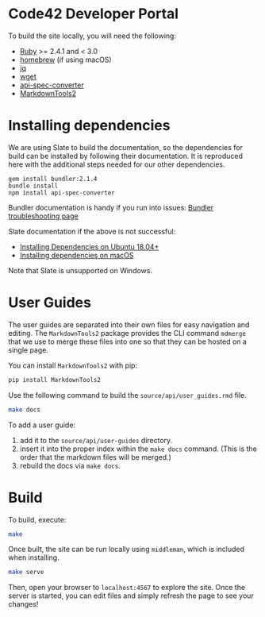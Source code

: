 # Code42 Developer Portal

To build the site locally, you will need the following:

* [Ruby](https://www.ruby-lang.org/en/)  >= 2.4.1 and < 3.0
* [homebrew](https://brew.sh/) (if using macOS)
* [jq](https://stedolan.github.io/jq/)
* [wget](https://www.gnu.org/software/wget/)
* [api-spec-converter](https://www.npmjs.com/package/api-spec-converter)
* [MarkdownTools2](https://pypi.org/project/MarkdownTools2/)

# Installing dependencies

We are using Slate to build the documentation, so the dependencies for build can be installed by following their documentation.
It is reproduced here with the additional steps needed for our other dependencies.

```
gem install bundler:2.1.4
bundle install
npm install api-spec-converter
```

Bundler documentation is handy if you run into issues: [Bundler troubleshooting page](https://bundler.io/doc/troubleshooting.html)

Slate documentation if the above is not successful:

* [Installing Dependencies on Ubuntu 18.04+](https://github.com/slatedocs/slate/wiki/Using-Slate-Natively#installing-dependencies-on-ubuntu-1804)
* [Installing dependencies on macOS](https://github.com/slatedocs/slate/wiki/Using-Slate-Natively#installing-dependencies-on-macos)

Note that Slate is unsupported on Windows.

# User Guides

The user guides are separated into their own files for easy navigation and editing.  The `MarkdownTools2` package provides the CLI command `mdmerge` that we use to merge these files into one so that they can be hosted on a single page. 

You can install `MarkdownTools2` with pip:
```bash
pip install MarkdownTools2
```

Use the following command to build the `source/api/user_guides.rmd` file.
```bash
make docs
```

To add a user guide:

1. add it to the `source/api/user-guides` directory.
2. insert it into the proper index within the `make docs` command. (This is the order that the markdown files will be merged.)
3. rebuild the docs via `make docs`.

# Build

To build, execute:

```bash
make
```

Once built, the site can be run locally using `middleman`, which is included when installing.

```bash
make serve
```

Then, open your browser to `localhost:4567` to explore the site. Once the server is started, you can edit files and simply refresh the page to see your changes!
